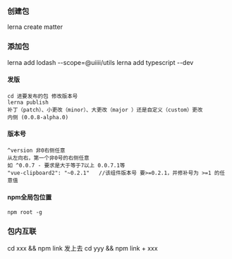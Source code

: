 ### 创建包
lerna create matter

### 添加包
lerna add lodash --scope=@uiiii/utils
lerna add typescript --dev

#### 发版
```
cd 进要发布的包 修改版本号
lerna publish
补丁（patch）、小更改（minor）、大更改（major ）还是自定义（custom）更改
内侧 (0.0.8-alpha.0)
```
#### 版本号
```
^version 非0右侧任意
从左向右，第一个非0号的右侧任意
如 ^0.0.7 - 要求是大于等于7以上 0.0.7.1等
"vue-clipboard2": "~0.2.1"   //该组件版本号 要>=0.2.1，并修补号为 >=1 的任意值
```
#### npm全局包位置
```
npm root -g
```
### 包内互联
cd xxx && npm link 发上去
cd yyy && npm link + xxx